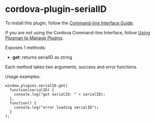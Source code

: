 cordova-plugin-serialID
======================
To install this plugin, follow the [Command-line Interface Guide](http://cordova.apache.org/docs/en/edge/guide_cli_index.md.html#The%20Command-line%20Interface).

If you are not using the Cordova Command-line Interface, follow [Using Plugman to Manage Plugins](http://cordova.apache.org/docs/en/edge/guide_plugin_ref_plugman.md.html).

Exposes 1 methods:

- __get__: returns serialID as string

Each method takes two arguments, success and error functions.

Usage examples:

    window.plugins.serialID.get(
      function(serialID) {
        console.log("got serialID: " + serialID);
      },
      function() {
        console.log("error loading serialID");
      }
    );
